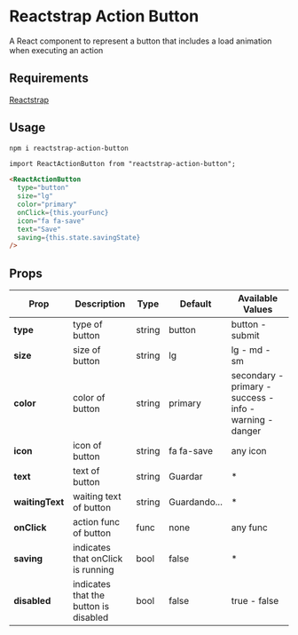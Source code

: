 Reactstrap Action Button
========
A React component to represent a button that includes a load animation when executing an action

## Requirements

[Reactstrap](https://github.com/reactstrap/reactstrap)

## Usage
`npm i reactstrap-action-button`

```html
import ReactActionButton from "reactstrap-action-button";

<ReactActionButton
  type="button"
  size="lg"
  color="primary"
  onClick={this.yourFunc}
  icon="fa fa-save"
  text="Save"
  saving={this.state.savingState}
/>
```

## Props

|Prop          |   Description                         | Type | Default | Available Values |
| -------------- | ------------------------------------- | ------------- | ------------- | ---------------- |
|**type**        | type of button | string | button | button - submit |
|**size**        | size of button | string | lg | lg - md - sm |
|**color**        | color of button | string | primary | secondary - primary - success - info - warning - danger |
|**icon**        | icon of button | string | fa fa-save | any icon |
|**text**        | text of button | string | Guardar | * |
|**waitingText**        | waiting text of button | string | Guardando... | * |
|**onClick**        | action func of button | func | none | any func |
|**saving**        | indicates that onClick is running | bool | false | * |
|**disabled**        | indicates that the button is disabled | bool | false | true - false |
